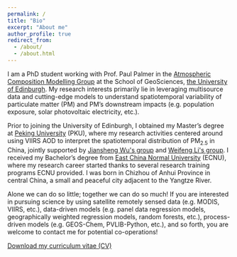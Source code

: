 ```yaml
---
permalink: /
title: "Bio"
excerpt: "About me"
author_profile: true
redirect_from: 
  - /about/
  - /about.html
---
```


I am a PhD student working with Prof. Paul Palmer in the [Atmospheric Composition Modelling Group](http://www.palmergroup.org/) at the School of GeoSciences, [the University of Edinburgh](https://www.ed.ac.uk/). My research interests primarily lie in leveraging multisource data and cutting-edge models to understand spatiotemporal variability of particulate matter (PM) and PM’s downstream impacts (e.g. population exposure, solar photovoltaic electricity, etc.).

Prior to joining the University of Edinburgh, I obtained my Master’s degree at [Peking University](https://www.pku.edu.cn/) (PKU), where my research activities centered around using VIIRS AOD to interpret the spatiotemporal distribution of PM<sub>2.5</sub> in China, jointly supported by [Jiansheng Wu's group](http://web.pkusz.edu.cn/wujs) and [Weifeng Li's group](http://fac.arch.hku.hk/upad/wfli/). I received my Bachelor’s degree from [East China Normal University](https://www.ecnu.edu.cn/) (ECNU), where my research career started thanks to several research training programs ECNU provided. I was born in Chizhou of Anhui Province in central China, a small and peaceful city adjacent to the Yangtze River.

Alone we can do so little; together we can do so much! If you are interested in pursuing science by using satellite remotely sensed data (e.g. MODIS, VIIRS, etc.), data-driven models (e.g. panel data regression models, geographically weighted regression models, random forests, etc.), process-driven models (e.g. GEOS-Chem, PVLIB-Python, etc.), and so forth, you are welcome to contact me for potential co-operations!

[Download my curriculum vitae (CV)](https://feiyao-edinburgh.github.io/files/FeiCV.pdf)
